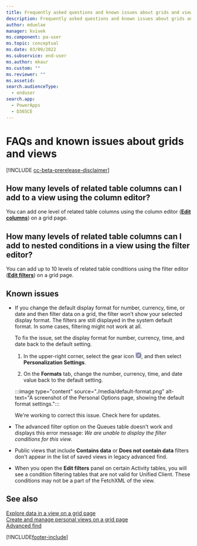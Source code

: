 ```yaml
---
title: Frequently asked questions and known issues about grids and views
description: Frequently asked questions and known issues about grids and views in Power Apps.
author: mduelae
manager: kvivek
ms.component: pa-user
ms.topic: conceptual
ms.date: 03/09/2022
ms.subservice: end-user
ms.author: mkaur
ms.custom: ""
ms.reviewer: ""
ms.assetid: 
search.audienceType: 
  - enduser
search.app: 
  - PowerApps
  - D365CE
---
```


# FAQs and known issues about grids and views

[!INCLUDE [cc-beta-prerelease-disclaimer](../includes/cc-beta-prerelease-disclaimer.md)]

## How many levels of related table columns can I add to a view using the column editor?

You can add one level of related table columns using the column editor ([**Edit columns**](grid-filters-advanced.md#select-columns-in-the-column-editor)) on a grid page.

## How many levels of related table columns can I add to nested conditions in a view using the filter editor?

You can add up to 10 levels of related table conditions using the filter editor ([**Edit filters**](grid-filters-advanced.md#select-filter-conditions-in-the-filter-editor)) on a grid page.

## Known issues

- If you change the default display format for number, currency, time, or date and then filter data on a grid, the filter won't show your selected display format. The filters are still displayed in the system default format. In some cases, filtering might not work at all.

  To fix the issue, set the display format for number, currency, time, and date back to the default setting.

  1. In the upper-right corner, select the gear icon ![Gear icon.](media/selection-rule-gear-button.png), and then select **Personalization Settings**.

  2. On the **Formats** tab, change the number, currency, time, and date value back to the default setting.

    :::image type="content" source="./media/default-format.png" alt-text="A screenshot of the Personal Options page, showing the default format settings.":::

  We're working to correct this issue. Check here for updates.

- The advanced filter option on the Queues table doesn't work and displays this error message: *We are unable to display the filter conditions for this view.*

- Public views that include **Contains data** or **Does not contain data** filters don't appear in the list of saved views in legacy advanced find.

- When you open the **Edit filters** panel on certain Activity tables, you will see a condition filtering tables that are not valid for Unified Client. These conditions may not be a part of the FetchXML of the view.

## See also

[Explore data in a view on a grid page](grid-filters.md)  
[Create and manage personal views on a grid page](grid-filters-advanced.md)  
[Advanced find](advanced-find.md)

[!INCLUDE[footer-include](../includes/footer-banner.md)]
